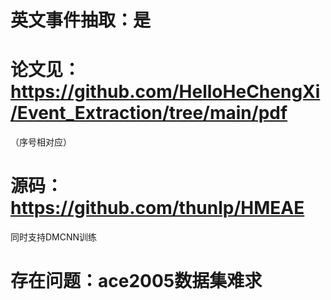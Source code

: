 # 英文事件抽取：是

# 论文见：https://github.com/HelloHeChengXi/Event_Extraction/tree/main/pdf
（序号相对应）

# 源码：https://github.com/thunlp/HMEAE
同时支持DMCNN训练

# 存在问题：ace2005数据集难求
